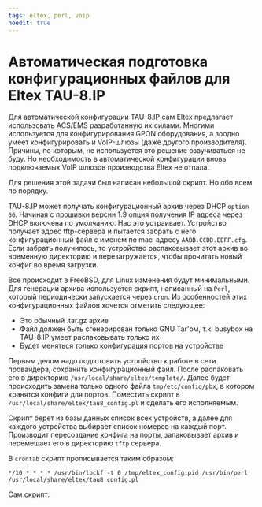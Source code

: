 ```yaml
---
tags: eltex, perl, voip
noedit: true
---
```


# Автоматическая подготовка конфигурационных файлов для Eltex TAU-8.IP

Для автоматической конфигурации TAU-8.IP сам Eltex предлагает использовать ACS/EMS разработанную их силами. Многими используется для конфигурирования GPON оборудования, а зоодно умеет конфигурировать и VoIP-шлюзы (даже другого производителя). Причины, по которым, не используется это решение озвучиваться не буду. Но необходимость в автоматической конфигурации вновь подключаемых VoIP шлюзов производства Eltex не отпала.

Для решения этой задачи был написан небольшой скрипт. Но обо всем по порядку.

TAU-8.IP может получать конфигурационный архив через DHCP `option 66`. Начиная с прошивки версии 1.9 опция получения IP адреса через DHCP включена по умолчанию. Нас это устраивает. Устройство получает адрес tftp-сервера и пытается забрать с него конфигурационный файл с именем по mac-адресу `AABB.CCDD.EEFF.cfg`. Если забрать получилось, то устройство распаковывает этот архив во временную директорию и перезагружается, чтобы прочитать новый конфиг во время загрузки.

Все происходит в FreeBSD, для Linux изменения будут минимальными. Для генерации архива используется скрипт, написанный на `Perl`, который периодически запускается через `cron`. Из особенностей этих конфигурационных файлов хочется отметить следующее:

- Это обычный .tar.gz архив
- Файл должен быть сгенерирован только GNU Tar'ом, т.к. busybox на TAU-8.IP умеет распаковывать только их
- Будет меняться только конфигурация портов на устройстве

Первым делом надо подготовить устройство к работе в сети провайдера, сохранить конфигурационный файл. После распаковать его в директорию `/usr/local/share/eltex/template/`. Далее будет происходить замена только одного файла `tmp/etc/config/pbx`, в котором хранятся конфиги для портов. Поместить скрипт в `/usr/local/share/eltex/tau8_config.pl` и сделать его исполняемым.

Скрипт берет из базы данных список всех устройств, а далее для каждого устройства выбирает список номеров на каждый порт. Производит пересоздание конфига на порты, запаковывает архив и перемещает его в директорию `tftp` сервера.

В `crontab` скрипт прописывается таким образом:

    */10 * * * * /usr/bin/lockf -t 0 /tmp/eltex_config.pid /usr/bin/perl /usr/local/share/eltex/tau8_config.pl

Сам скрипт:

<script src="https://gist.github.com/sattellite/98f76ac57c87d35fd141.js"></script>
